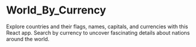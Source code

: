 # World_By_Currency
Explore countries and their flags, names, capitals, and currencies with this React app. Search by currency to uncover fascinating details about nations around the world.
